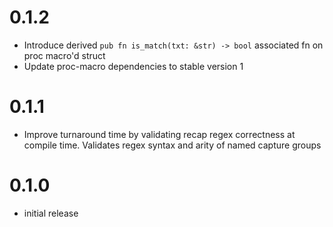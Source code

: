 # 0.1.2

* Introduce derived `pub fn is_match(txt: &str) -> bool` associated fn on proc macro'd struct
* Update proc-macro dependencies to stable version 1

# 0.1.1

* Improve turnaround time by validating recap regex correctness at compile time. Validates regex syntax and arity of named capture groups

# 0.1.0

* initial release
